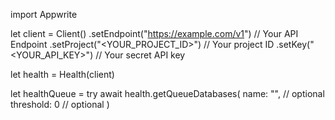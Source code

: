 import Appwrite

let client = Client()
    .setEndpoint("https://example.com/v1") // Your API Endpoint
    .setProject("<YOUR_PROJECT_ID>") // Your project ID
    .setKey("<YOUR_API_KEY>") // Your secret API key

let health = Health(client)

let healthQueue = try await health.getQueueDatabases(
    name: "<NAME>", // optional
    threshold: 0 // optional
)

